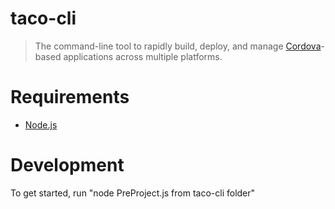 ﻿# taco-cli

> The command-line tool to rapidly build, deploy, and manage [Cordova](http://cordova.io)-based applications across multiple platforms.


# Requirements

* [Node.js](http://nodejs.org/)

# Development
To get started, run "node PreProject.js from taco-cli folder"

